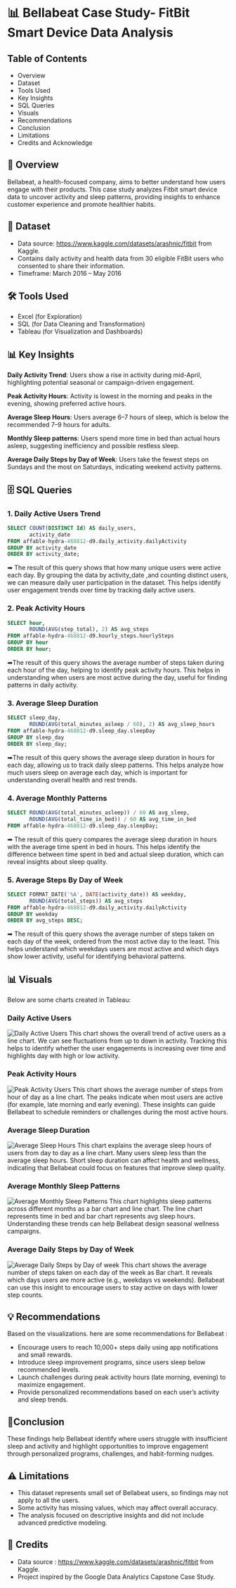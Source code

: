 # 📊 Bellabeat Case Study- FitBit Smart Device Data Analysis

## Table of Contents
- Overview
- Dataset
- Tools Used
- Key Insights
- SQL Queries
- Visuals
- Recommendations
- Conclusion
- Limitations
- Credits and Acknowledge

## 📌 Overview
Bellabeat, a health-focused company, aims to better understand how users engage with their products. This case study analyzes Fitbit smart device data to uncover activity and sleep patterns, providing insights to enhance customer experience and promote healthier habits.

## 📁 Dataset
- Data source: https://www.kaggle.com/datasets/arashnic/fitbit from Kaggle.
- Contains daily activity and health data from 30 eligible FitBit users who consented to share their information.
- Timeframe: March 2016 – May 2016

## 🛠️ Tools Used
- Excel (for Exploration)
- SQL (for Data Cleaning and Transformation)
- Tableau (for Visualization and Dashboards)

## 📊 Key Insights
**Daily Activity Trend**: Users show a rise in activity during mid-April, highlighting potential seasonal or campaign-driven engagement.

**Peak Activity Hours**: Activity is lowest in the morning and peaks in the evening, showing preferred active hours.

**Average Sleep Hours**: Users average 6–7 hours of sleep, which is below the recommended 7–9 hours for adults.

**Monthly Sleep patterns**: Users spend more time in bed than actual hours asleep, suggesting inefficiency and possible restless sleep.

**Average Daily Steps by Day of Week**: Users take the fewest steps on Sundays and the most on Saturdays, indicating weekend activity patterns.

## 🗄️ SQL Queries
### 1. Daily Active Users Trend
```sql
SELECT COUNT(DISTINCT Id) AS daily_users, 
       activity_date 
FROM affable-hydra-468812-d9.daily_activity.dailyActivity
GROUP BY activity_date
ORDER BY activity_date;
```
➡ The result of this query shows that how many unique users were active each day. By grouping the data by activity_date ,and counting distinct users, we can measure daily user participation in the dataset. This helps identify user engagement trends over time by tracking daily active users.

### 2. Peak Activity Hours
```sql
SELECT hour, 
       ROUND(AVG(step_total), 2) AS avg_steps
FROM affable-hydra-468812-d9.hourly_steps.hourlySteps
GROUP BY hour
ORDER BY hour;
```
➡The result of this query shows the average number of steps taken during each hour of the day, helping to identify peak activity hours. This helps in understanding when users are most active during the day, useful for finding patterns in daily activity.

### 3. Average Sleep Duration
```sql
SELECT sleep_day, 
       ROUND(AVG(total_minutes_asleep / 60), 2) AS avg_sleep_hours
FROM affable-hydra-468812-d9.sleep_day.sleepDay
GROUP BY sleep_day
ORDER BY sleep_day;
```
➡The result of this query shows the average sleep duration in hours for each day, allowing us to track daily sleep patterns. This helps analyze how much users sleep on average each day, which is important for understanding overall health and rest trends.

### 4. Average Monthly Patterns
```sql
SELECT ROUND(AVG(total_minutes_asleep)) / 60 AS avg_sleep, 
       ROUND(AVG(total_time_in_bed)) / 60 AS avg_time_in_bed
FROM affable-hydra-468812-d9.sleep_day.sleepDay;
```
➡ The result of this query compares the average sleep duration in hours with the average time spent in bed in hours. This helps identify the difference between time spent in bed and actual sleep duration, which can reveal insights about sleep quality.

### 5. Average Steps By Day of Week
```sql
SELECT FORMAT_DATE('%A', DATE(activity_date)) AS weekday, 
       ROUND(AVG(total_steps)) AS avg_steps
FROM affable-hydra-468812-d9.daily_activity.dailyActivity
GROUP BY weekday
ORDER BY avg_steps DESC;
```
➡ The result of this query shows the average number of steps taken on each day of the week, ordered from the most active day to the least. This helps understand which weekdays users are most active and which days show lower activity, useful for identifying behavioral patterns.

## 📊 Visuals
Below are some charts created in Tableau:

### Daily Active Users
![Daily Active Users](daily-active-users-trend.png)
This chart shows the overall trend of active users as a line chart. We can see fluctuations from up to down in activity. Tracking this helps to identify  whether the user engagements is increasing over time and highlights day with high or low activity.

### Peak Activity Hours
![Peak Activity Users](peak-activity-hours.png)
This chart shows the average number of steps from hour of day as a line chart. The peaks indicate when most users are active (for example, late morning and early evening). These insights can guide Bellabeat to schedule reminders or challenges during the most active hours.  


### Average Sleep Duration
![Average Sleep Hours](average-sleep-duration.png)
This chart explains the average sleep hours of users from day to day as a line chart. Many users sleep less than the average sleep hours. Short sleep duration can affect health and wellness, indicating that Bellabeat could focus on features that improve sleep quality.  


### Average Monthly Sleep Patterns
![Average Monthly Sleep Patterns](avg-sleep-vs-time-in-bed.png)
This chart highlights sleep patterns across different months as a bar chart and line chart. The line chart represents time in bed and bar chart represents avg sleep hours. Understanding these trends can help Bellabeat design seasonal wellness campaigns.

### Average Daily Steps by Day of Week
![Average Daily Steps by Day of week](avg-steps-by-week.png)
This chart shows the average number of steps taken on each day of the week as Bar chart. It reveals which days users are more active (e.g., weekdays vs weekends). Bellabeat can use this insight to encourage users to stay active on days with lower step counts.  

## 💡 Recommendations
Based on the visualizations. here are some recommendations for Bellabeat :
- Encourage users to reach 10,000+ steps daily using app notifications and small rewards.
- Introduce sleep improvement programs, since users sleep below recommended levels.
- Launch challenges during peak activity hours (late morning, evening) to maximize engagement.
- Provide personalized recommendations based on each user’s activity and sleep trends.

## 📍Conclusion
These findings help Bellabeat identify where users struggle with insufficient sleep and activity and highlight opportunities to improve engagement through personalized programs, challenges, and habit-forming nudges.

## ⚠️ Limitations
- This dataset represents small set of Bellabeat users, so findings may not apply to all the users.
- Some activity has missing values, which may affect overall accuracy.
- The analysis focused on descriptive insights and did not include advanced predictive modeling.

## 🙏 Credits
- Data source : https://www.kaggle.com/datasets/arashnic/fitbit from Kaggle.
- Project inspired by the Google Data Analytics Capstone Case Study.














